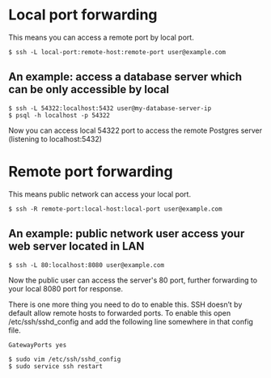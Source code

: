 
# Local port forwarding

This means you can access a remote port by local port.

`$ ssh -L local-port:remote-host:remote-port user@example.com`

## An example: access a database server which can be only accessible by local

```
$ ssh -L 54322:localhost:5432 user@my-database-server-ip
$ psql -h localhost -p 54322
```

Now you can access local 54322 port to access the remote Postgres server (listening to localhost:5432)

# Remote port forwarding

This means public network can access your local port.

`$ ssh -R remote-port:local-host:local-port user@example.com`

## An example: public network user access your web server located in LAN

`$ ssh -L 80:localhost:8080 user@example.com`

Now the public user can access the server's 80 port, further forwarding to your local 8080 port for response.

There is one more thing you need to do to enable this. 
SSH doesn’t by default allow remote hosts to forwarded ports. 
To enable this open /etc/ssh/sshd_config and add the following line somewhere in that config file.

`GatewayPorts yes`

```
$ sudo vim /etc/ssh/sshd_config
$ sudo service ssh restart
```




